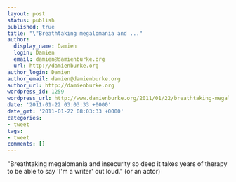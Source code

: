 ```yaml
---
layout: post
status: publish
published: true
title: "\"Breathtaking megalomania and ..."
author:
  display_name: Damien
  login: Damien
  email: damien@damienburke.org
  url: http://damienburke.org
author_login: Damien
author_email: damien@damienburke.org
author_url: http://damienburke.org
wordpress_id: 1259
wordpress_url: http://www.damienburke.org/2011/01/22/breathtaking-megalomania-and/
date: '2011-01-22 03:03:33 +0000'
date_gmt: '2011-01-22 08:03:33 +0000'
categories:
- tweet
tags:
- tweet
comments: []
---
```

<p>"Breathtaking megalomania and insecurity so deep it takes years of therapy to be able to say 'I'm a writer' out loud." (or an actor)</p>
